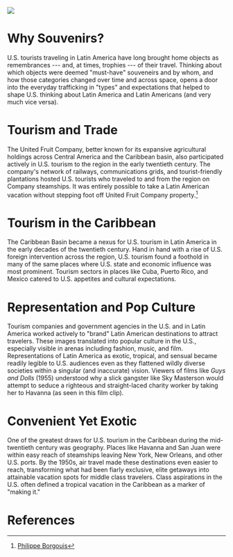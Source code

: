 <a href="https://juncture-digital.org"><img src="https://juncture-digital.org/images/ve-button.png"></a>

<param ve-config 
       title="Traveling Commodities: U.S. Tourism in Latin America (1898-1990)"
       author="Carrie Ryan"
       banner=https://upload.wikimedia.org/wikipedia/commons/4/45/Santa_Clara-Souvenirs_du_Che.jpg
       layout="vertical">

<!-- Entities discussed throughout the essay are typically defined before the essay text and
     are thus available in all text.  Entity identifiers (QIDs) can be found in either
     Wikipedia or Wikidata (https://www.wikidata.org)> -->
<param ve-entity eid="Q1771942"> <!-- United Fruit Company -->
<param ve-entity eid="Q12585"> <!-- Latin America -->

# Why Souvenirs?

U.S. tourists traveling in Latin America have long brought home objects as remembrances --- and, at times, trophies --- of their travel.  Thinking about which objects were deemed "must-have" souveneirs and by whom, and how those categories changed over time and across space, opens a door into the everyday trafficking in "types" and expectations that helped to shape U.S. thinking about Latin America and Latin Americans (and very much vice versa).  

<param ve-image fit="contain"
       label="American Tourists among the Ruins of Mitla, Mexico"
       description=photograph
       license="SMU Central University Libraries, No restrictions, via Wikimedia Commons"
 url=https://upload.wikimedia.org/wikipedia/commons/e/e0/American_Tourists_among_the_Ruins_of_Mitla%2C_Mexico_%2816793585318%29.jpg>

# Tourism and Trade

The United Fruit Company, better known for its expansive agricultural holdings across Central America and the Caribbean basin, also participated actively in U.S. tourism to the region in the early twentieth century.  The company's network of railways, communications grids, and tourist-friendly plantations hosted U.S. tourists who traveled to and from the region on Company steamships.  It was entirely possible to take a Latin American vacation without stepping foot off United Fruit Company property.[^1]
<param ve-image fit="contain"
       label="United Fruit Ad 1916" 
       description="1916 advertisement for the United Fruit Company Steamship Line, Scribner's Magazine" 
       license="public domain" 
       url="https://upload.wikimedia.org/wikipedia/commons/4/41/United_Fruit_Ad_1916.jpg">

# Tourism in the Caribbean

The Caribbean Basin became a nexus for U.S. tourism in Latin America in the early decades of the twentieth century.  Hand in hand with a rise of U.S. foreign intervention across the region, U.S. tourism found a foothold in many of the same places where U.S. state and economic influence was most prominent.  Tourism sectors in places like <span data-click-image-zoomto="5336,1659,1500,1137">Cuba</span>, <span data-click-image-zoomto="9151,2629,750,569">Puerto Rico</span>, and <span data-click-image-zoomto="6,532,6000,4547">Mexico</span> catered to U.S. appetites and cultural expectations.
<param ve-image fit="contain"
       label="Caribbean Basin"
       license="public domain"
       manifest=https://collections.lib.uwm.edu//digital/iiif-info/agsny/67617/manifest.json>

# Representation and Pop Culture

Tourism companies and government agencies in the U.S. and in Latin America worked actively to "brand" Latin American destinations to attract travelers.  These images translated into popular culture in the U.S., especially visible in arenas including fashion, music, and film.  Representations of Latin America as exotic, tropical, and sensual became readily legible to U.S. audiences even as they flattened wildly diverse societies within a singular (and inaccurate) vision.  Viewers of films like _Guys and Dolls_ (1955) understood why a slick gangster like Sky Masterson would attempt to seduce a righteous and straight-laced charity worker by taking her to Havanna (as seen in this film clip).
<param ve-video id="LNOeuYosc7o" title "Guys and Dolls (1955) clip">

# Convenient Yet Exotic

One of the greatest draws for U.S. tourism in the Caribbean during the mid-twentieth century was geography.  Places like Havanna and San Juan were within easy reach of steamships leaving New York, New Orleans, and other U.S. ports.  By the 1950s, air travel made these destinations even easier to reach, transforming what had been fiarly exclusive, elite getaways into attainable vacation spots for middle class travelers.  Class aspirations in the U.S. often defined a tropical vacation in the Caribbean as a marker of "making it."
<param ve-map center="Q1563" zoom="10">

# References

[^1]: [Philippe Borgouis](http://philippebourgois.net/index.html)
